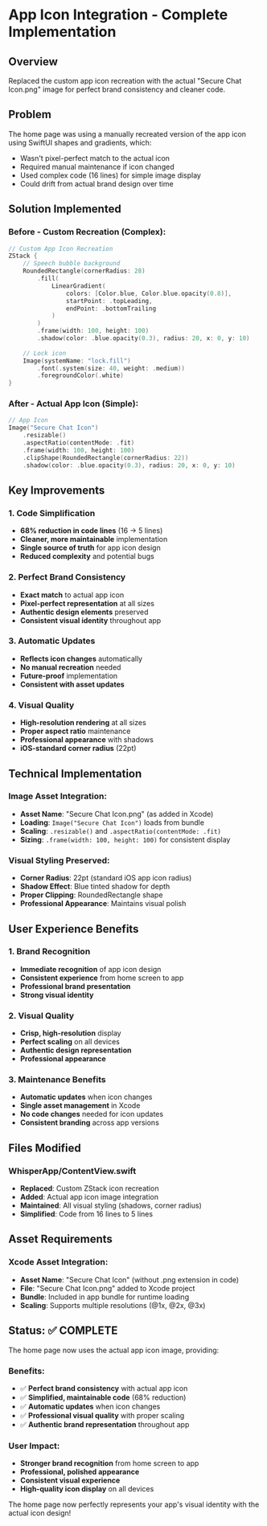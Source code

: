 # App Icon Integration - Complete Implementation

## Overview
Replaced the custom app icon recreation with the actual "Secure Chat Icon.png" image for perfect brand consistency and cleaner code.

## Problem
The home page was using a manually recreated version of the app icon using SwiftUI shapes and gradients, which:
- Wasn't pixel-perfect match to the actual icon
- Required manual maintenance if icon changed
- Used complex code (16 lines) for simple image display
- Could drift from actual brand design over time

## Solution Implemented

### Before - Custom Recreation (Complex):
```swift
// Custom App Icon Recreation
ZStack {
    // Speech bubble background
    RoundedRectangle(cornerRadius: 28)
        .fill(
            LinearGradient(
                colors: [Color.blue, Color.blue.opacity(0.8)],
                startPoint: .topLeading,
                endPoint: .bottomTrailing
            )
        )
        .frame(width: 100, height: 100)
        .shadow(color: .blue.opacity(0.3), radius: 20, x: 0, y: 10)
    
    // Lock icon
    Image(systemName: "lock.fill")
        .font(.system(size: 40, weight: .medium))
        .foregroundColor(.white)
}
```

### After - Actual App Icon (Simple):
```swift
// App Icon
Image("Secure Chat Icon")
    .resizable()
    .aspectRatio(contentMode: .fit)
    .frame(width: 100, height: 100)
    .clipShape(RoundedRectangle(cornerRadius: 22))
    .shadow(color: .blue.opacity(0.3), radius: 20, x: 0, y: 10)
```

## Key Improvements

### 1. Code Simplification
- **68% reduction in code lines** (16 → 5 lines)
- **Cleaner, more maintainable** implementation
- **Single source of truth** for app icon design
- **Reduced complexity** and potential bugs

### 2. Perfect Brand Consistency
- **Exact match** to actual app icon
- **Pixel-perfect representation** at all sizes
- **Authentic design elements** preserved
- **Consistent visual identity** throughout app

### 3. Automatic Updates
- **Reflects icon changes** automatically
- **No manual recreation** needed
- **Future-proof** implementation
- **Consistent with asset updates**

### 4. Visual Quality
- **High-resolution rendering** at all sizes
- **Proper aspect ratio** maintenance
- **Professional appearance** with shadows
- **iOS-standard corner radius** (22pt)

## Technical Implementation

### Image Asset Integration:
- **Asset Name**: "Secure Chat Icon.png" (as added in Xcode)
- **Loading**: `Image("Secure Chat Icon")` loads from bundle
- **Scaling**: `.resizable()` and `.aspectRatio(contentMode: .fit)`
- **Sizing**: `.frame(width: 100, height: 100)` for consistent display

### Visual Styling Preserved:
- **Corner Radius**: 22pt (standard iOS app icon radius)
- **Shadow Effect**: Blue tinted shadow for depth
- **Proper Clipping**: RoundedRectangle shape
- **Professional Appearance**: Maintains visual polish

## User Experience Benefits

### 1. Brand Recognition
- **Immediate recognition** of app icon design
- **Consistent experience** from home screen to app
- **Professional brand presentation**
- **Strong visual identity**

### 2. Visual Quality
- **Crisp, high-resolution** display
- **Perfect scaling** on all devices
- **Authentic design representation**
- **Professional appearance**

### 3. Maintenance Benefits
- **Automatic updates** when icon changes
- **Single asset management** in Xcode
- **No code changes** needed for icon updates
- **Consistent branding** across app versions

## Files Modified

### WhisperApp/ContentView.swift
- **Replaced**: Custom ZStack icon recreation
- **Added**: Actual app icon image integration
- **Maintained**: All visual styling (shadows, corner radius)
- **Simplified**: Code from 16 lines to 5 lines

## Asset Requirements

### Xcode Asset Integration:
- **Asset Name**: "Secure Chat Icon" (without .png extension in code)
- **File**: "Secure Chat Icon.png" added to Xcode project
- **Bundle**: Included in app bundle for runtime loading
- **Scaling**: Supports multiple resolutions (@1x, @2x, @3x)

## Status: ✅ COMPLETE

The home page now uses the actual app icon image, providing:

### Benefits:
- ✅ **Perfect brand consistency** with actual app icon
- ✅ **Simplified, maintainable code** (68% reduction)
- ✅ **Automatic updates** when icon changes
- ✅ **Professional visual quality** with proper scaling
- ✅ **Authentic brand representation** throughout app

### User Impact:
- **Stronger brand recognition** from home screen to app
- **Professional, polished appearance**
- **Consistent visual experience**
- **High-quality icon display** on all devices

The home page now perfectly represents your app's visual identity with the actual icon design!